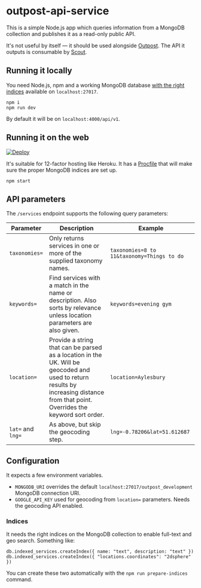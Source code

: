 # outpost-api-service

This is a simple Node.js app which queries information from a MongoDB collection and publishes it as a read-only public API.

It's not useful by itself — it should be used alongside [Outpost](https://github.com/wearefuturegov/outpost). The API it outputs is consumable by [Scout](https://github.com/wearefuturegov/scout-x).

## Running it locally

You need Node.js, npm and a working MongoDB database [with the right indices](#indexes) available on `localhost:27017`.

```
npm i
npm run dev
```

By default it will be on `localhost:4000/api/v1`.

## Running it on the web

[![Deploy](https://www.herokucdn.com/deploy/button.svg)](
https://heroku.com/deploy)

It's suitable for 12-factor hosting like Heroku. It has a [Procfile](https://devcenter.heroku.com/articles/procfile) that will make sure the proper MongoDB indices are set up.

```
npm start
```

## API parameters

The `/services` endpoint supports the following query parameters: 

| Parameter         | Description                                                                                                                                                                        | Example                                    |
|-------------------|------------------------------------------------------------------------------------------------------------------------------------------------------------------------------------|--------------------------------------------|
| `taxonomies=`     | Only returns services in one or more of the supplied taxonomy names.                                                                                                               | `taxonomies=8 to 11&taxonomy=Things to do` |
| `keywords=`       | Find services with a match in the name or description. Also sorts by relevance unless location parameters are also given.                                                          | `keywords=evening gym`                     |
| `location=`       | Provide a string that can be parsed as a location in the UK. Will be geocoded and used to return results by increasing distance from that point. Overrides the keyword sort order. | `location=Aylesbury`                       |
| `lat=` and `lng=` | As above, but skip the geocoding step.                                                                                                                                             | `lng=-0.78206&lat=51.612687`               |

## Configuration

It expects a few environment variables.

- `MONGODB_URI` overrides the default `localhost:27017/outpost_development` MongoDB connection URI.
- `GOOGLE_API_KEY` used for geocoding from `location=` parameters. Needs the geocoding API enabled.

### Indices

It needs the right indices on the MongoDB collection to enable full-text and geo search. Something like:

```
db.indexed_services.createIndex({ name: "text", description: "text" })
db.indexed_services.createIndex({ "locations.coordinates": "2dsphere" })
```

You can create these two automatically with the `npm run prepare-indices` command.
